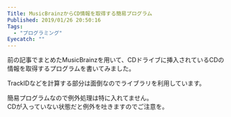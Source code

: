```yaml
---
Title: MusicBrainzからCD情報を取得する簡易プログラム
Published: 2019/01/26 20:50:16
Tags:
  - "プログラミング"
Eyecatch: ""
---
```

<?# EmbedLink "https://blog.hitsujin.jp/entry/2019/01/26/155028" /?>

前の記事でまとめたMusicBrainzを用いて、CDドライブに挿入されているCDの情報を取得するプログラムを書いてみました。  

TrackIDなどを計算する部分は面倒なのでライブラリを利用しています。  

<?# EmbedLink "https://github.com/Ovis/GetCDInfoConsole" /?>

簡易プログラムなので例外処理は特に入れてません。  
CDが入っていない状態だと例外を吐きますのでご注意を。  
